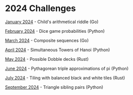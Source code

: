 # 2024 Challenges

[January 2024](01/) - Child's arithmetical riddle (Go)

[February 2024](02/) - Dice game probabilities (Python)

[March 2024](03/) - Composite sequences (Go)

[April 2024](04/) - Simultaneous Towers of Hanoi (Python)

[May 2024](05/) - Possible Dobble decks (Rust)

[June 2024](06/) - Pythagorean triple approximations of pi (Python)

[July 2024](07/) - Tiling with balanced black and white tiles (Rust)

[September 2024](09/) - Triangle sibling pairs (Python)